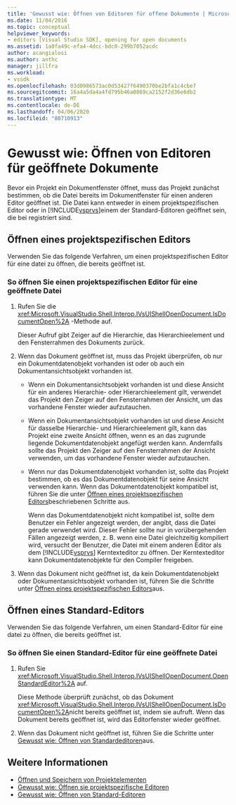 ```yaml
---
title: 'Gewusst wie: Öffnen von Editoren für offene Dokumente | Microsoft Docs'
ms.date: 11/04/2016
ms.topic: conceptual
helpviewer_keywords:
- editors [Visual Studio SDK], opening for open documents
ms.assetid: 1a0fa49c-efa4-4dcc-bdc0-299b7052acdc
author: acangialosi
ms.author: anthc
manager: jillfra
ms.workload:
- vssdk
ms.openlocfilehash: 03d0986573ac0d53427f6490370be2bfa1c4cbe7
ms.sourcegitcommit: 16a4a5da4a4fd795b46a0869ca2152f2d36e6db2
ms.translationtype: MT
ms.contentlocale: de-DE
ms.lasthandoff: 04/06/2020
ms.locfileid: "80710913"
---
```

# <a name="how-to-open-editors-for-open-documents"></a>Gewusst wie: Öffnen von Editoren für geöffnete Dokumente
Bevor ein Projekt ein Dokumentfenster öffnet, muss das Projekt zunächst bestimmen, ob die Datei bereits im Dokumentfenster für einen anderen Editor geöffnet ist. Die Datei kann entweder in einem projektspezifischen Editor oder in [!INCLUDE[vsprvs](../code-quality/includes/vsprvs_md.md)]einem der Standard-Editoren geöffnet sein, die bei registriert sind.

## <a name="open-a-project-specific-editor"></a>Öffnen eines projektspezifischen Editors
 Verwenden Sie das folgende Verfahren, um einen projektspezifischen Editor für eine datei zu öffnen, die bereits geöffnet ist.

### <a name="to-open-a-project-specific-editor-for-an-open-file"></a>So öffnen Sie einen projektspezifischen Editor für eine geöffnete Datei

1. Rufen Sie die <xref:Microsoft.VisualStudio.Shell.Interop.IVsUIShellOpenDocument.IsDocumentOpen%2A> -Methode auf.

    Dieser Aufruf gibt Zeiger auf die Hierarchie, das Hierarchieelement und den Fensterrahmen des Dokuments zurück.

2. Wenn das Dokument geöffnet ist, muss das Projekt überprüfen, ob nur ein Dokumentdatenobjekt vorhanden ist oder ob auch ein Dokumentansichtsobjekt vorhanden ist.

   - Wenn ein Dokumentansichtsobjekt vorhanden ist und diese Ansicht für ein anderes Hierarchie- oder Hierarchieelement gilt, verwendet das Projekt den Zeiger auf den Fensterrahmen der Ansicht, um das vorhandene Fenster wieder aufzutauchen.

   - Wenn ein Dokumentansichtsobjekt vorhanden ist und diese Ansicht für dasselbe Hierarchie- und Hierarchieelement gilt, kann das Projekt eine zweite Ansicht öffnen, wenn es an das zugrunde liegende Dokumentdatenobjekt angefügt werden kann. Andernfalls sollte das Projekt den Zeiger auf den Fensterrahmen der Ansicht verwenden, um das vorhandene Fenster wieder aufzutauchen.

   - Wenn nur das Dokumentdatenobjekt vorhanden ist, sollte das Projekt bestimmen, ob es das Dokumentdatenobjekt für seine Ansicht verwenden kann. Wenn das Dokumentdatenobjekt kompatibel ist, führen Sie die unter [Öffnen eines projektspezifischen Editors](../extensibility/how-to-open-project-specific-editors.md)beschriebenen Schritte aus.

     Wenn das Dokumentdatenobjekt nicht kompatibel ist, sollte dem Benutzer ein Fehler angezeigt werden, der angibt, dass die Datei gerade verwendet wird. Dieser Fehler sollte nur in vorübergehenden Fällen angezeigt werden, z. B. wenn eine Datei gleichzeitig kompiliert wird, versucht der Benutzer, die Datei mit einem anderen Editor als dem [!INCLUDE[vsprvs](../code-quality/includes/vsprvs_md.md)] Kerntexteditor zu öffnen. Der Kerntexteditor kann Dokumentdatenobjekte für den Compiler freigeben.

3. Wenn das Dokument nicht geöffnet ist, da kein Dokumentdatenobjekt oder Dokumentansichtsobjekt vorhanden ist, führen Sie die Schritte unter [Öffnen eines projektspezifischen Editors](../extensibility/how-to-open-project-specific-editors.md)aus.

## <a name="open-a-standard-editor"></a>Öffnen eines Standard-Editors
 Verwenden Sie das folgende Verfahren, um einen Standard-Editor für eine datei zu öffnen, die bereits geöffnet ist.

### <a name="to-open-a-standard-editor-for-an-open-file"></a>So öffnen Sie einen Standard-Editor für eine geöffnete Datei

1. Rufen Sie <xref:Microsoft.VisualStudio.Shell.Interop.IVsUIShellOpenDocument.OpenStandardEditor%2A> auf.

     Diese Methode überprüft zunächst, ob das Dokument <xref:Microsoft.VisualStudio.Shell.Interop.IVsUIShellOpenDocument.IsDocumentOpen%2A>nicht bereits geöffnet ist, indem sie aufruft. Wenn das Dokument bereits geöffnet ist, wird das Editorfenster wieder geöffnet.

2. Wenn das Dokument nicht geöffnet ist, führen Sie die Schritte unter [Gewusst wie: Öffnen von Standardeditoren](../extensibility/how-to-open-standard-editors.md)aus.

## <a name="see-also"></a>Weitere Informationen
- [Öffnen und Speichern von Projektelementen](../extensibility/internals/opening-and-saving-project-items.md)
- [Gewusst wie: Öffnen sie projektspezifische Editoren](../extensibility/how-to-open-project-specific-editors.md)
- [Gewusst wie: Öffnen von Standard-Editoren](../extensibility/how-to-open-standard-editors.md)
